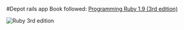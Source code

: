 #Depot rails app
Book followed: [Programming Ruby 1.9 (3rd edition)](http://pragprog.com/book/ruby3/programming-ruby-1-9)

![Ruby 3rd edition](https://raw.github.com/patoroco/depot-rails/master/ruby3.jpg)